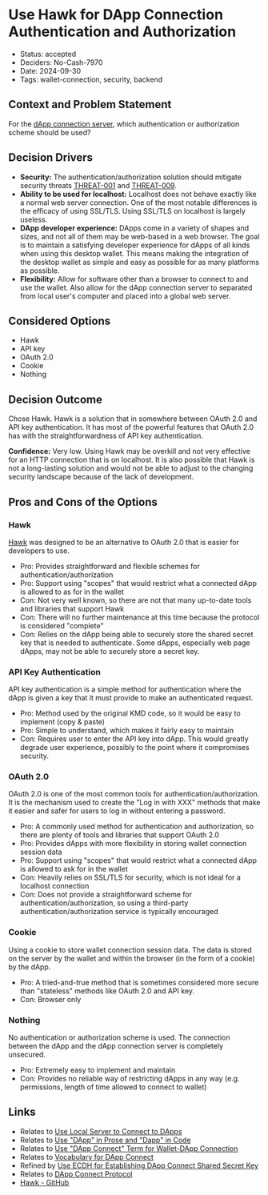 # Use Hawk for DApp Connection Authentication and Authorization

- Status: accepted
- Deciders: No-Cash-7970
- Date: 2024-09-30
- Tags: wallet-connection, security, backend

## Context and Problem Statement

For the [dApp connection server](20240102-use-local-server-to-connect-to-dapps.md), which authentication or authorization scheme should be used?

## Decision Drivers

- **Security:** The authentication/authorization solution should mitigate security threats [THREAT-001](../threat-model/01-threats.md#threat-001-impersonation-of-a-trustworthy-dapp-or-platform) and [THREAT-009](../threat-model/01-threats.md#threat-009-interception-of-http-communication-between-dapp-and-wallet-connection-server).
- **Ability to be used for localhost:** Localhost does not behave exactly like a normal web server connection. One of the most notable differences is the efficacy of using SSL/TLS. Using SSL/TLS on localhost is largely useless.
- **DApp developer experience:** DApps come in a variety of shapes and sizes, and not all of them may be web-based in a web browser. The goal is to maintain a satisfying developer experience for dApps of all kinds when using this desktop wallet. This means making the integration of the desktop wallet as simple and easy as possible for as many platforms as possible.
- **Flexibility:** Allow for software other than a browser to connect to and use the wallet. Also allow for the dApp connection server to separated from local user's computer and placed into a global web server.

## Considered Options

- Hawk
- API key
- OAuth 2.0
- Cookie
- Nothing

## Decision Outcome

Chose Hawk. Hawk is a solution that in somewhere between OAuth 2.0 and API key authentication. It has most of the powerful features that OAuth 2.0 has with the straightforwardness of API key authentication.

**Confidence:** Very low. Using Hawk may be overkill and not very effective for an HTTP connection that is on localhost. It is also possible that Hawk is not a long-lasting solution and would not be able to adjust to the changing security landscape because of the lack of development.

## Pros and Cons of the Options

### Hawk

[Hawk](https://github.com/mozilla/hawk) was designed to be an alternative to OAuth 2.0 that is easier for developers to use.

- Pro: Provides straightforward and flexible schemes for authentication/authorization
- Pro: Support using "scopes" that would restrict what a connected dApp is allowed to as for in the wallet
- Con: Not very well known, so there are not that many up-to-date tools and libraries that support Hawk
- Con: There will no further maintenance at this time because the protocol is considered "complete"
- Con: Relies on the dApp being able to securely store the shared secret key that is needed to authenticate. Some dApps, especially web page dApps, may not be able to securely store a secret key.

### API Key Authentication

API key authentication is a simple method for authentication where the dApp is given a key that it must provide to make an authenticated request.

- Pro: Method used by the original KMD code, so it would be easy to implement (copy & paste)
- Pro: Simple to understand, which makes it fairly easy to maintain
- Con: Requires user to enter the API key into dApp. This would greatly degrade user experience, possibly to the point where it compromises security.

### OAuth 2.0

OAuth 2.0 is one of the most common tools for authentication/authorization. It is the mechanism used to create the "Log in with XXX" methods that make it easier and safer for users to log in without entering a password.

- Pro: A commonly used method for authentication and authorization, so there are plenty of tools and libraries that support OAuth 2.0
- Pro: Provides dApps with more flexibility in storing wallet connection session data
- Pro: Support using "scopes" that would restrict what a connected dApp is allowed to ask for in the wallet
- Con: Heavily relies on SSL/TLS for security, which is not ideal for a localhost connection
- Con: Does not provide a straightforward scheme for authentication/authorization, so using a third-party authentication/authorization service is typically encouraged

### Cookie

Using a cookie to store wallet connection session data. The data is stored on the server by the wallet and within the browser (in the form of a cookie) by the dApp.

- Pro: A tried-and-true method that is sometimes considered more secure than "stateless" methods like OAuth 2.0 and API key.
- Con: Browser only

### Nothing

No authentication or authorization scheme is used. The connection between the dApp and the dApp connection server is completely unsecured.

- Pro: Extremely easy to implement and maintain
- Con: Provides no reliable way of restricting dApps in any way (e.g. permissions, length of time allowed to connect to wallet)

## Links

- Relates to [Use Local Server to Connect to DApps](20240102-use-local-server-to-connect-to-dapps.md)
- Relates to [Use \"DApp\" in Prose and \"Dapp\" in Code](20250608-use-dapp-in-prose-and-dapp-in-code.md)
- Relates to [Use \"DApp Connect\" Term for Wallet-DApp Connection](20250608-use-dapp-connect-term-for-wallet-dapp-connection.md)
- Relates to [Vocabulary for DApp Connect](20250621-vocab-for-dapp-connect.md)
- Refined by [Use ECDH for Establishing DApp Connect Shared Secret Key](20250611-use-ecdh-for-establishing-dapp-connect-shared-key.md)
- Relates to [DApp Connect Protocol](20250619-dapp-connect-protocol.md)
- [Hawk - GitHub](https://github.com/mozilla/hawk)
